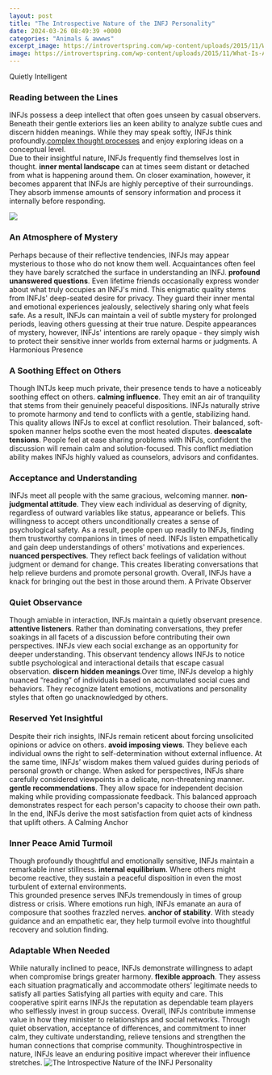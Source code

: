 ```yaml
---
layout: post
title: "The Introspective Nature of the INFJ Personality"
date: 2024-03-26 08:49:39 +0000
categories: "Animals & awwws"
excerpt_image: https://introvertspring.com/wp-content/uploads/2015/11/What-Is-An-INFJ-Infographic.jpeg
image: https://introvertspring.com/wp-content/uploads/2015/11/What-Is-An-INFJ-Infographic.jpeg
---
```


Quietly Intelligent
### Reading between the Lines
INFJs possess a deep intellect that often goes unseen by casual observers. Beneath their gentle exteriors lies an keen ability to analyze subtle cues and discern hidden meanings. While they may speak softly, INFJs think profoundly.[complex thought processes](https://store.fi.io.vn/womens-cute-boston-terrier-american-flag-usa-patriotic-dog-lover-v-neck-t-shirt/men&) and enjoy exploring ideas on a conceptual level.  
Due to their insightful nature, INFJs frequently find themselves lost in thought. **inner mental landscape** can at times seem distant or detached from what is happening around them. On closer examination, however, it becomes apparent that INFJs are highly perceptive of their surroundings. They absorb immense amounts of sensory information and process it internally before responding.

![](https://thepleasantpersonality.com/wp-content/uploads/2020/05/INFJ-Personality-Meaning-Signs-1-1024x1024.jpg)
### An Atmosphere of Mystery
Perhaps because of their reflective tendencies, INFJs may appear mysterious to those who do not know them well. Acquaintances often feel they have barely scratched the surface in understanding an INFJ. **profound unanswered questions**. Even lifetime friends occasionally express wonder about what truly occupies an INFJ's mind. 
This enigmatic quality stems from INFJs' deep-seated desire for privacy. They guard their inner mental and emotional experiences jealously, selectively sharing only what feels safe. As a result, INFJs can maintain a veil of subtle mystery for prolonged periods, leaving others guessing at their true nature. Despite appearances of mystery, however, INFJs' intentions are rarely opaque - they simply wish to protect their sensitive inner worlds from external harms or judgments.
A Harmonious Presence  
### A Soothing Effect on Others
Though INTJs keep much private, their presence tends to have a noticeably soothing effect on others. **calming influence**. They emit an air of tranquility that stems from their genuinely peaceful dispositions. INFJs naturally strive to promote harmony and tend to conflicts with a gentle, stabilizing hand.
This quality allows INFJs to excel at conflict resolution. Their balanced, soft-spoken manner helps soothe even the most heated disputes. **deescalate tensions**. People feel at ease sharing problems with INFJs, confident the discussion will remain calm and solution-focused. This conflict mediation ability makes INFJs highly valued as counselors, advisors and confidantes.
### Acceptance and Understanding 
INFJs meet all people with the same gracious, welcoming manner. **non-judgmental attitude**. They view each individual as deserving of dignity, regardless of outward variables like status, appearance or beliefs. This willingness to accept others unconditionally creates a sense of psychological safety.
As a result, people open up readily to INFJs, finding them trustworthy companions in times of need. INFJs listen empathetically and gain deep understandings of others' motivations and experiences. **nuanced perspectives**. They reflect back feelings of validation without judgment or demand for change. This creates liberating conversations that help relieve burdens and promote personal growth. Overall, INFJs have a knack for bringing out the best in those around them.
A Private Observer
### Quiet Observance   
Though amiable in interaction, INFJs maintain a quietly observant presence. **attentive listeners**. Rather than dominating conversations, they prefer soakings in all facets of a discussion before contributing their own perspectives. INFJs view each social exchange as an opportunity for deeper understanding.
This observant tendency allows INFJs to notice subtle psychological and interactional details that escape casual observation. **discern hidden meanings**.Over time, INFJs develop a highly nuanced “reading” of individuals based on accumulated social cues and behaviors. They recognize latent emotions, motivations and personality styles that often go unacknowledged by others.
### Reserved Yet Insightful
Despite their rich insights, INFJs remain reticent about forcing unsolicited opinions or advice on others. **avoid imposing views**. They believe each individual owns the right to self-determination without external influence. At the same time, INFJs’ wisdom makes them valued guides during periods of personal growth or change. 
When asked for perspectives, INFJs share carefully considered viewpoints in a delicate, non-threatening manner. **gentle recommendations**. They allow space for independent decision making while providing compassionate feedback. This balanced approach demonstrates respect for each person's capacity to choose their own path. In the end, INFJs derive the most satisfaction from quiet acts of kindness that uplift others.
A Calming Anchor  
### Inner Peace Amid Turmoil
Though profoundly thoughtful and emotionally sensitive, INFJs maintain a remarkable inner stillness. **internal equilibrium**. Where others might become reactive, they sustain a peaceful disposition in even the most turbulent of external environments.  
This grounded presence serves INFJs tremendously in times of group distress or crisis. Where emotions run high, INFJs emanate an aura of composure that soothes frazzled nerves. **anchor of stability**. With steady guidance and an empathetic ear, they help turmoil evolve into thoughtful recovery and solution finding. 
### Adaptable When Needed
While naturally inclined to peace, INFJs demonstrate willingness to adapt when compromise brings greater harmony. **flexible approach**. They assess each situation pragmatically and accommodate others’ legitimate needs to satisfy all parties Satisfying all parties with equity and care. This cooperative spirit earns INFJs the reputation as dependable team players who selflessly invest in group success.
Overall, INFJs contribute immense value in how they minister to relationships and social networks. Through quiet observation, acceptance of differences, and commitment to inner calm, they cultivate understanding, relieve tensions and strengthen the human connections that comprise community. Thoughintrospective in nature, INFJs leave an enduring positive impact wherever their influence stretches.
![The Introspective Nature of the INFJ Personality](https://introvertspring.com/wp-content/uploads/2015/11/What-Is-An-INFJ-Infographic.jpeg)